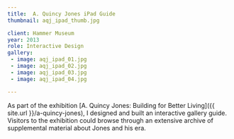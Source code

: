 ```yaml
---
title:  A. Quincy Jones iPad Guide
thumbnail: aqj_ipad_thumb.jpg

client: Hammer Museum
year: 2013
role: Interactive Design
gallery:
 - image: aqj_ipad_01.jpg
 - image: aqj_ipad_02.jpg
 - image: aqj_ipad_03.jpg
 - image: aqj_ipad_04.jpg

---
```


As part of the exhibition [A. Quincy Jones: Building for Better Living]({{ site.url }}/a-quincy-jones), I designed and built an interactive gallery guide. Visitors to the exhibition could browse through an extensive archive of supplemental material about Jones and his era.

